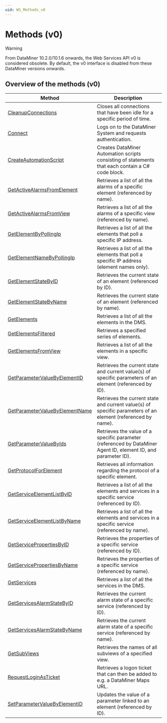 ```yaml
---
uid: WS_Methods_v0
---
```


# Methods (v0)

> [!WARNING]
> From DataMiner 10.2.0/10.1.6 onwards, the Web Services API v0 is considered obsolete. By default, the v0 interface is disabled from these DataMiner versions onwards.

## Overview of the methods (v0)

| Method | Description |
|--|--|
| [CleanupConnections](xref:CleanupConnections) | Closes all connections that have been idle for a specific period of time. |
| [Connect](xref:Connect) | Logs on to the DataMiner System and requests authentication. |
| [CreateAutomationScript](xref:CreateAutomationScript) | Creates DataMiner Automation scripts consisting of statements that each contain a C# code block. |
| [GetActiveAlarmsFromElement](xref:GetActiveAlarmsFromElement) | Retrieves a list of all the alarms of a specific element (referenced by name). |
| [GetActiveAlarmsFromView](xref:GetActiveAlarmsFromView) | Retrieves a list of all the alarms of a specific view (referenced by name). |
| [GetElementByPollingIp](xref:GetElementByPollingIp) | Retrieves a list of all the elements that poll a specific IP address. |
| [GetElementNameByPollingIp](xref:GetElementNameByPollingIp) | Retrieves a list of all the elements that poll a specific IP address (element names only). |
| [GetElementStateByID](xref:GetElementStateByID) | Retrieves the current state of an element (referenced by ID). |
| [GetElementStateByName](xref:GetElementStateByName) | Retrieves the current state of an element (referenced by name). |
| [GetElements](xref:GetElements) | Retrieves a list of all the elements in the DMS. |
| [GetElementsFiltered](xref:GetElementsFiltered) | Retrieves a specified series of elements. |
| [GetElementsFromView](xref:GetElementsFromView) | Retrieves a list of all the elements in a specific view. |
| [GetParameterValueByElementID](xref:GetParameterValueByElementID) | Retrieves the current state and current value(s) of specific parameters of an element (referenced by ID). |
| [GetParameterValueByElementName](xref:GetParameterValueByElementName) | Retrieves the current state and current value(s) of specific parameters of an element (referenced by name). |
| [GetParameterValueByIds](xref:GetParameterValueByIds) | Retrieves the value of a specific parameter (referenced by DataMiner Agent ID, element ID, and parameter ID). |
| [GetProtocolForElement](xref:GetProtocolForElement) | Retrieves all information regarding the protocol of a specific element. |
| [GetServiceElementListByID](xref:GetServiceElementListByID) | Retrieves a list of all the elements and services in a specific service (referenced by ID). |
| [GetServiceElementListByName](xref:GetServiceElementListByName) | Retrieves a list of all the elements and services in a specific service (referenced by name). |
| [GetServicePropertiesByID](xref:GetServicePropertiesByID) | Retrieves the properties of a specific service (referenced by ID). |
| [GetServicePropertiesByName](xref:GetServicePropertiesByName) | Retrieves the properties of a specific service (referenced by name). |
| [GetServices](xref:GetServices) | Retrieves a list of all the services in the DMS. |
| [GetServicesAlarmStateByID](xref:GetServicesAlarmStateByID) | Retrieves the current alarm state of a specific service (referenced by ID). |
| [GetServicesAlarmStateByName](xref:GetServicesAlarmStateByName) | Retrieves the current alarm state of a specific service (referenced by name). |
| [GetSubViews](xref:GetSubViews) | Retrieves the names of all subviews of a specified view. |
| [RequestLoginAsTicket](xref:RequestLoginAsTicket1) | Retrieves a logon ticket that can then be added to e.g. a DataMiner Maps URL. |
| [SetParameterValueByElementID](xref:SetParameterValueByElementID) | Updates the value of a parameter linked to an element (referenced by ID). |
